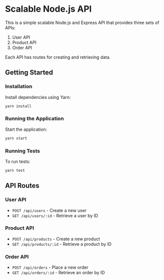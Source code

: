 
# Scalable Node.js API

This is a simple scalable Node.js and Express API that provides three sets of APIs: 
1. User API
2. Product API
3. Order API

Each API has routes for creating and retrieving data.

## Getting Started

### Installation

Install dependencies using Yarn:

```bash
yarn install
```

### Running the Application

Start the application:

```bash
yarn start
```

### Running Tests

To run tests:

```bash
yarn test
```

## API Routes

### User API
- `POST /api/users` - Create a new user
- `GET /api/users/:id` - Retrieve a user by ID

### Product API
- `POST /api/products` - Create a new product
- `GET /api/products/:id` - Retrieve a product by ID

### Order API
- `POST /api/orders` - Place a new order
- `GET /api/orders/:id` - Retrieve an order by ID
